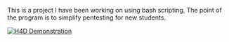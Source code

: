 This is a project I have been working on using bash scripting. The point of the program is to simplify pentesting for new students.

[![H4D Demonstration](https://img.youtube.com/vi/VID/0.jpg)](https://www.youtube.com/watch?v=tpmXPaozw2c&feature=youtu.be)

